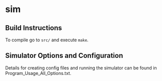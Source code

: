 # sim

## Build Instructions
To compile go to `src/` and execute `make`.

## Simulator Options and Configuration
Details for creating config files and running the simulator
can be found in Program_Usage_All_Options.txt.
